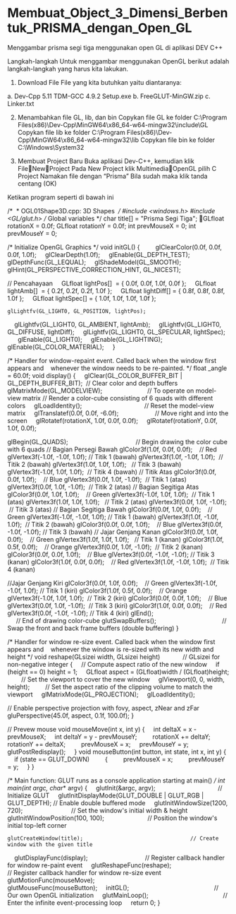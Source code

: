 # Membuat_Object_3_Dimensi_Berbentuk_PRISMA_dengan_Open_GL
Menggambar prisma segi tiga menggunakan open GL di aplikasi DEV C++ 

Langkah-langkah
Untuk menggambar menggunakan OpenGL berikut adalah langkah-langkah yang harus kita lakukan. 

1. Download File 
File yang kita butuhkan yaitu diantaranya:

a. Dev-Cpp 5.11 TDM-GCC 4.9.2 Setup.exe
b. FreeGLUT-MinGW.zip
c. Linker.txt

2. Menambahkan  file GL, lib, dan bin 
Copykan file GL ke folder C:\Program Files(x86)\Dev-Cpp\MinGW64\x86_64-w64-mingw32\include\GL
Copykan file lib ke folder  C:\Program Files(x86)\Dev-Cpp\MinGW64\x86_64-w64-mingw32\lib
Copykan file bin ke folder C:\Windows\System32

3. Membuat Project Baru
Buka aplikasi Dev-C++, kemudian klik FileNewProject
Pada New Project klik MultimediaOpenGL pilih C Project
Namakan file dengan “Prisma”
Bila sudah maka klik tanda centang (OK)

Ketikan program seperti di bawah ini

/*
 * OGL01Shape3D.cpp: 3D Shapes
 */
#include <windows.h>
#include <GL/glut.h>
/* Global variables */
char title[] = "Prisma Segi Tiga";
GLfloat rotationX = 0.0f;
GLfloat rotationY = 0.0f;
int prevMouseX = 0;
int prevMouseY = 0;

/* Initialize OpenGL Graphics */
void initGL() 
{
    
    glClearColor(0.0f, 0.0f, 0.0f, 1.0f);
    glClearDepth(1.0f);
    glEnable(GL_DEPTH_TEST);
    glDepthFunc(GL_LEQUAL);
    glShadeModel(GL_SMOOTH);
    glHint(GL_PERSPECTIVE_CORRECTION_HINT, GL_NICEST);

// Pencahayaan
    GLfloat lightPos[]  = { 0.0f, 0.0f, 1.0f, 0.0f };
    GLfloat lightAmb[]  = { 0.2f, 0.2f, 0.2f, 1.0f };
    GLfloat lightDiff[] = { 0.8f, 0.8f, 0.8f, 1.0f };
    GLfloat lightSpec[] = { 1.0f, 1.0f, 1.0f, 1.0f };
    

    glLightfv(GL_LIGHT0, GL_POSITION, lightPos);
    glLightfv(GL_LIGHT0, GL_AMBIENT, lightAmb);
    glLightfv(GL_LIGHT0, GL_DIFFUSE, lightDiff);
    glLightfv(GL_LIGHT0, GL_SPECULAR, lightSpec);
    
    glEnable(GL_LIGHT0);
    glEnable(GL_LIGHTING);
    glEnable(GL_COLOR_MATERIAL);    
}

/* Handler for window-repaint event. Called back when the window first appears and
   whenever the window needs to be re-painted. */
float _angle = 60.0f;
void display() 
{
    glClear(GL_COLOR_BUFFER_BIT | GL_DEPTH_BUFFER_BIT);  // Clear color and depth buffers
    glMatrixMode(GL_MODELVIEW);                          // To operate on model-view matrix
// Render a color-cube consisting of 6 quads with different colors
    glLoadIdentity();                                    // Reset the model-view matrix
    glTranslatef(0.0f, 0.0f, -6.0f);                     // Move right and into the screen
    glRotatef(rotationX, 1.0f, 0.0f, 0.0f);
    glRotatef(rotationY, 0.0f, 1.0f, 0.0f);

glBegin(GL_QUADS);                                       // Begin drawing the color cube with 6 quads
// Bagian Persegi Bawah
glColor3f(1.0f, 0.0f, 0.0f);    // Red
glVertex3f(-1.0f, -1.0f, 1.0f); // Titik 1 (bawah)
glVertex3f(1.0f, -1.0f, 1.0f);  // Titik 2 (bawah)
glVertex3f(1.0f, 1.0f, 1.0f);   // Titik 3 (bawah)
glVertex3f(-1.0f, 1.0f, 1.0f);  // Titik 4 (bawah)
// Titik Atas
glColor3f(0.0f, 0.0f, 1.0f);    // Blue
glVertex3f(0.0f, 1.0f, -1.0f);  // Titik 1 (atas)
glVertex3f(0.0f, 1.0f, -1.0f);  // Titik 2 (atas)
// Bagian Segitiga Atas
glColor3f(0.0f, 1.0f, 1.0f);    // Green
glVertex3f(-1.0f, 1.0f, 1.0f);  // Titik 1 (atas)
glVertex3f(1.0f, 1.0f, 1.0f);   // Titik 2 (atas)
glVertex3f(0.0f, 1.0f, -1.0f);  // Titik 3 (atas)
// Bagian Segitiga Bawah
glColor3f(0.0f, 1.0f, 0.0f);    // Green
glVertex3f(-1.0f, -1.0f, 1.0f); // Titik 1 (bawah)
glVertex3f(1.0f, -1.0f, 1.0f);  // Titik 2 (bawah)
glColor3f(0.0f, 0.0f, 1.0f);    // Blue
glVertex3f(0.0f, -1.0f, -1.0f); // Titik 3 (bawah)
// Jajar Genjang Kanan
glColor3f(0.0f, 1.0f, 0.0f);    // Green 
glVertex3f(1.0f, 1.0f, 1.0f);   // Titik 1 (kanan)
glColor3f(1.0f, 0.5f, 0.0f);    // Orange
glVertex3f(0.0f, 1.0f, -1.0f);  // Titik 2 (kanan)
glColor3f(0.0f, 0.0f, 1.0f);    // Blue
glVertex3f(0.0f, -1.0f, -1.0f); // Titik 3 (kanan)
glColor3f(1.0f, 0.0f, 0.0f);    // Red
glVertex3f(1.0f, -1.0f, 1.0f);  // Titik 4 (kanan)

//Jajar Genjang Kiri
glColor3f(0.0f, 1.0f, 0.0f);    // Green
glVertex3f(-1.0f, -1.0f, 1.0f); // Titik 1 (kiri)
glColor3f(1.0f, 0.5f, 0.0f);    // Orange
glVertex3f(-1.0f, 1.0f, 1.0f);  // Titik 2 (kiri)
glColor3f(0.0f, 0.0f, 1.0f);    // Blue
glVertex3f(0.0f, 1.0f, -1.0f);  // Titik 3 (kiri)
glColor3f(1.0f, 0.0f, 0.0f);    // Red
glVertex3f(0.0f, -1.0f, -1.0f); // Titik 4 (kiri)
glEnd();                                                // End of drawing color-cube
glutSwapBuffers();                                      // Swap the front and back frame buffers (double buffering)
}

/* Handler for window re-size event. Called back when the window first appears and
   whenever the window is re-sized with its new width and height */
void reshape(GLsizei width, GLsizei height)             // GLsizei for non-negative integer
{
    // Compute aspect ratio of the new window
    if (height == 0) height = 1;
    GLfloat aspect = (GLfloat)width / (GLfloat)height;
    
    // Set the viewport to cover the new window
    glViewport(0, 0, width, height);
    
    // Set the aspect ratio of the clipping volume to match the viewport
    glMatrixMode(GL_PROJECTION);
    glLoadIdentity();

// Enable perspective projection with fovy, aspect, zNear and zFar
    gluPerspective(45.0f, aspect, 0.1f, 100.0f);
}

// Prevew mouse
void mouseMove(int x, int y)
{
    int deltaX = x - prevMouseX;
    int deltaY = y - prevMouseY;
    
    rotationX += deltaY;
    rotationY += deltaX;
    
    prevMouseX = x;
    prevMouseY = y;
    
    glutPostRedisplay();    
}
void mouseButton(int button, int state, int x, int y) 
{
    if (state == GLUT_DOWN) 
        {
        prevMouseX = x;
        prevMouseY = y;
    }
}

/* Main function: GLUT runs as a console application starting at main() */
int main(int argc, char** argv) 
{
    glutInit(&argc, argv);                                    // Initialize GLUT
    glutInitDisplayMode(GLUT_DOUBLE | GLUT_RGB | GLUT_DEPTH); // Enable double buffered mode
    glutInitWindowSize(1200, 720);                            // Set the window's initial width & height
    glutInitWindowPosition(100, 100);                         // Position the window's initial top-left corner
   
    glutCreateWindow(title);                                  // Create window with the given title
    glutDisplayFunc(display);                                 // Register callback handler for window re-paint event
    glutReshapeFunc(reshape);                                 // Register callback handler for window re-size event
    glutMotionFunc(mouseMove);                                
    glutMouseFunc(mouseButton);
    initGL();                                                 // Our own OpenGL initialization
    glutMainLoop();                                           // Enter the infinite event-processing loop
    return 0;
}





